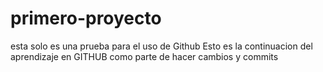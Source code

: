 # primero-proyecto
esta solo es una prueba para el uso de Github
Esto es la continuacion del aprendizaje en GITHUB como parte de hacer cambios y commits

